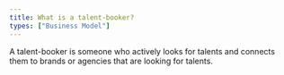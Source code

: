 ```yaml
---
title: What is a talent-booker? 
types: ["Business Model"]
---
```

A talent-booker is someone who actively looks for talents and connects them to brands or agencies that are looking for talents.